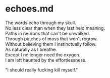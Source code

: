 # echoes.md

The words echo through my skull.  
No less clear than when they last held meaning.  
Paths in neurons that can't be unwalked.  
Through patches of moss that won't regrow.  
Without believing them I instinctually follow.  
As naturally as I breathe.  
Except I no longer need the oxygen.  
I am left haunted by the effortlessness.  

"I should really fucking kill myself."  
